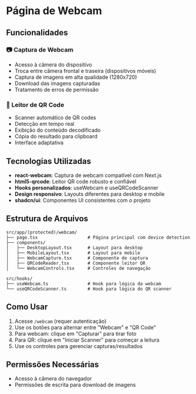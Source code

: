 # Página de Webcam

## Funcionalidades

### 📷 Captura de Webcam
- Acesso à câmera do dispositivo
- Troca entre câmera frontal e traseira (dispositivos móveis)
- Captura de imagens em alta qualidade (1280x720)
- Download das imagens capturadas
- Tratamento de erros de permissão

### 📱 Leitor de QR Code  
- Scanner automático de QR codes
- Detecção em tempo real
- Exibição do conteúdo decodificado
- Cópia do resultado para clipboard
- Interface adaptativa

## Tecnologias Utilizadas

- **react-webcam**: Captura de webcam compatível com Next.js
- **html5-qrcode**: Leitor QR code robusto e confiável
- **Hooks personalizados**: useWebcam e useQRCodeScanner
- **Design responsivo**: Layouts diferentes para desktop e mobile
- **shadcn/ui**: Componentes UI consistentes com o projeto

## Estrutura de Arquivos

```
src/app/(protected)/webcam/
├── page.tsx                   # Página principal com device detection
├── components/
│   ├── DesktopLayout.tsx      # Layout para desktop
│   ├── MobileLayout.tsx       # Layout para mobile  
│   ├── WebcamCapture.tsx      # Componente de captura
│   ├── QRCodeReader.tsx       # Componente leitor QR
│   └── WebcamControls.tsx     # Controles de navegação

src/hooks/
├── useWebcam.ts               # Hook para lógica da webcam
└── useQRCodeScanner.ts        # Hook para lógica do QR scanner
```

## Como Usar

1. Acesse `/webcam` (requer autenticação)
2. Use os botões para alternar entre "Webcam" e "QR Code"
3. Para webcam: clique em "Capturar" para tirar foto
4. Para QR: clique em "Iniciar Scanner" para começar a leitura
5. Use os controles para gerenciar capturas/resultados

## Permissões Necessárias

- Acesso à câmera do navegador
- Permissões de escrita para download de imagens
